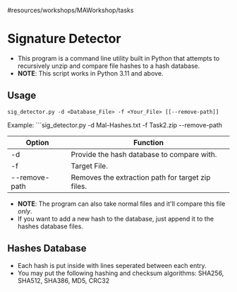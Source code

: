 #resources/workshops/MAWorkshop/tasks 
# Signature Detector
- This program is a command line utility built in Python that attempts to recursively unzip and compare file hashes to a hash database.
- **NOTE**: This script works in Python 3.11 and above.
## Usage
```batch
sig_detector.py -d <Database_File> -f <Your_File> [[--remove-path]]
```
Example: ```sig_detector.py -d Mal-Hashes.txt -f Task2.zip --remove-path

| Option         | Function     
|--------------|-----------|
| -d | Provide the hash database to compare with.|
|-f | Target File.  |
| --remove-path | Removes the extraction path for target zip files.

- **NOTE**: The program can also take normal files and it'll compare this file *only*.
- If you want to add a new hash to the database, just append it to the hashes database files.
## Hashes Database
- Each hash is put inside with lines seperated between each entry.
- You may put the following hashing and checksum algorithms: SHA256, SHA512, SHA386, MD5, CRC32
